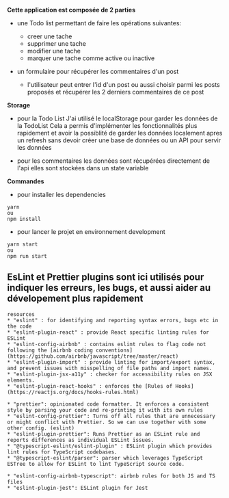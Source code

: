 **Cette application est composée de 2 parties**
* une Todo list permettant de faire les opérations suivantes:
  - creer une tache
  - supprimer une tache
  - modifier une tache
  - marquer une tache comme active ou inactive

* un formulaire pour récupérer les commentaires d'un post
  - l'utilisateur peut entrer l'id d'un post
  ou aussi choisir parmi les posts proposés et récupérer les 2 derniers commentaires de ce post

**Storage**
- pour la Todo List
  J'ai utilisé le localStorage pour garder les données de la TodoList
  Cela a permis d'implémenter les fonctionnalités plus rapidement et avoir la possiblité de garder les données localement apres un refresh 
  sans devoir créer une base de données ou un API pour servir les données

- pour les commentaires
  les données sont récupérées directement de l'api elles sont stockées dans un state variable

**Commandes**

* pour installer les dependencies
```
yarn
ou
npm install
```

* pour lancer le projet en environnement development
```
yarn start
ou
npm run start
```

## EsLint et Prettier plugins sont ici utilisés pour indiquer les erreurs, les bugs, et aussi aider au dévelopement plus rapidement

```
resources  
* "eslint" : for identifying and reporting syntax errors, bugs etc in the code 
* "eslint-plugin-react" : provide React specific linting rules for ESLint
* "eslint-config-airbnb" : contains eslint rules to flag code not following the [airbnb coding conventions](https://github.com/airbnb/javascript/tree/master/react)
* "eslint-plugin-import" : provide linting for import/export syntax, and prevent issues with misspelling of file paths and import names.
* "eslint-plugin-jsx-a11y" : checker for accessibility rules on JSX elements.
* "eslint-plugin-react-hooks" : enforces the [Rules of Hooks](https://reactjs.org/docs/hooks-rules.html)

* "prettier": opinionated code formatter. It enforces a consistent style by parsing your code and re-printing it with its own rules
* "eslint-config-prettier": Turns off all rules that are unnecessary or might conflict with Prettier. So we can use together with some other config. (eslint)
* "eslint-plugin-prettier": Runs Prettier as an ESLint rule and reports differences as individual ESLint issues.
* "@typescript-eslint/eslint-plugin" : ESLint plugin which provides lint rules for TypeScript codebases.
* "@typescript-eslint/parser": parser which leverages TypeScript ESTree to allow for ESLint to lint TypeScript source code.

* "eslint-config-airbnb-typescript": airbnb rules for both JS and TS files
* "eslint-plugin-jest": ESLint plugin for Jest

```


